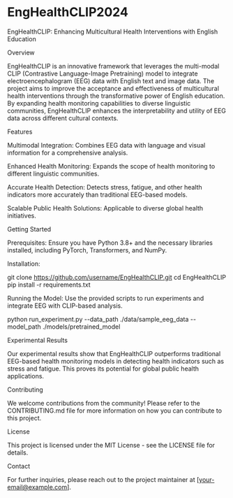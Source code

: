 # EngHealthCLIP2024
EngHealthCLIP: Enhancing Multicultural Health Interventions with English Education

Overview

EngHealthCLIP is an innovative framework that leverages the multi-modal CLIP (Contrastive Language-Image Pretraining) model to integrate electroencephalogram (EEG) data with English text and image data. The project aims to improve the acceptance and effectiveness of multicultural health interventions through the transformative power of English education. By expanding health monitoring capabilities to diverse linguistic communities, EngHealthCLIP enhances the interpretability and utility of EEG data across different cultural contexts.

Features

Multimodal Integration: Combines EEG data with language and visual information for a comprehensive analysis.

Enhanced Health Monitoring: Expands the scope of health monitoring to different linguistic communities.

Accurate Health Detection: Detects stress, fatigue, and other health indicators more accurately than traditional EEG-based models.

Scalable Public Health Solutions: Applicable to diverse global health initiatives.

Getting Started

Prerequisites: Ensure you have Python 3.8+ and the necessary libraries installed, including PyTorch, Transformers, and NumPy.

Installation:

git clone https://github.com/username/EngHealthCLIP.git
cd EngHealthCLIP
pip install -r requirements.txt

Running the Model: Use the provided scripts to run experiments and integrate EEG with CLIP-based analysis.

python run_experiment.py --data_path ./data/sample_eeg_data --model_path ./models/pretrained_model

Experimental Results

Our experimental results show that EngHealthCLIP outperforms traditional EEG-based health monitoring models in detecting health indicators such as stress and fatigue. This proves its potential for global public health applications.

Contributing

We welcome contributions from the community! Please refer to the CONTRIBUTING.md file for more information on how you can contribute to this project.

License

This project is licensed under the MIT License - see the LICENSE file for details.

Contact

For further inquiries, please reach out to the project maintainer at [your-email@example.com].

